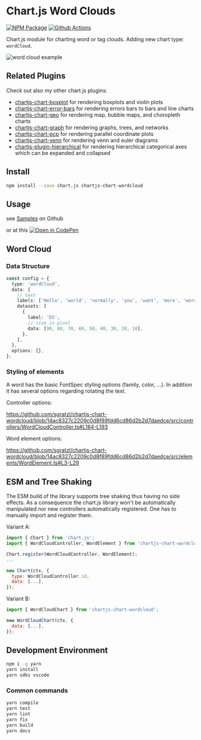 # Chart.js Word Clouds

[![NPM Package][npm-image]][npm-url] [![Github Actions][github-actions-image]][github-actions-url]

Chart.js module for charting word or tag clouds. Adding new chart type: `wordCloud`.

![word cloud example](https://user-images.githubusercontent.com/4129778/88903326-cbb55a80-d253-11ea-9fb3-ecca1e1ef67f.png)

## Related Plugins

Check out also my other chart.js plugins:

- [chartjs-chart-boxplot](https://github.com/sgratzl/chartjs-chart-boxplot) for rendering boxplots and violin plots
- [chartjs-chart-error-bars](https://github.com/sgratzl/chartjs-chart-error-bars) for rendering errors bars to bars and line charts
- [chartjs-chart-geo](https://github.com/sgratzl/chartjs-chart-geo) for rendering map, bubble maps, and choropleth charts
- [chartjs-chart-graph](https://github.com/sgratzl/chartjs-chart-graph) for rendering graphs, trees, and networks
- [chartjs-chart-pcp](https://github.com/sgratzl/chartjs-chart-pcp) for rendering parallel coordinate plots
- [chartjs-chart-venn](https://github.com/sgratzl/chartjs-chart-venn) for rendering venn and euler diagrams
- [chartjs-plugin-hierarchical](https://github.com/sgratzl/chartjs-plugin-hierarchical) for rendering hierarchical categorical axes which can be expanded and collapsed

## Install

```bash
npm install --save chart.js chartjs-chart-wordcloud
```

## Usage

see [Samples](https://github.com/sgratzl/chartjs-chart-wordcloud/tree/master/samples) on Github

or at this [![Open in CodePen][codepen]](https://codepen.io/sgratzl/pen/WNwzYgy)

## Word Cloud

### Data Structure

```ts
const config = {
  type: 'wordCloud',
  data: {
    // text
    labels: ['Hello', 'world', 'normally', 'you', 'want', 'more', 'words', 'than', 'this'],
    datasets: [
      {
        label: 'DS',
        // size in pixel
        data: [90, 80, 70, 60, 50, 40, 30, 20, 10],
      },
    ],
  },
  options: {},
};
```

### Styling of elements

A word has the basic FontSpec styling options (family, color, ...). In addition it has several options regarding rotating the text.

Controller options:

https://github.com/sgratzl/chartjs-chart-wordcloud/blob/14ac8327c2209c0d8f89fdd6cd86d2b2d7daedce/src/controllers/WordCloudController.ts#L184-L193

Word element options:

https://github.com/sgratzl/chartjs-chart-wordcloud/blob/14ac8327c2209c0d8f89fdd6cd86d2b2d7daedce/src/elements/WordElement.ts#L3-L29

## ESM and Tree Shaking

The ESM build of the library supports tree shaking thus having no side effects. As a consequence the chart.js library won't be automatically manipulated nor new controllers automatically registered. One has to manually import and register them.

Variant A:

```js
import { Chart } from 'chart.js';
import { WordCloudController, WordElement } from 'chartjs-chart-wordcloud';

Chart.register(WordCloudController, WordElement);
...

new Chart(ctx, {
  type: WordCloudController.id,
  data: [...],
});
```

Variant B:

```js
import { WordCloudChart } from 'chartjs-chart-wordcloud';

new WordCloudChart(ctx, {
  data: [...],
});
```

## Development Environment

```sh
npm i -g yarn
yarn install
yarn sdks vscode
```

### Common commands

```sh
yarn compile
yarn test
yarn lint
yarn fix
yarn build
yarn docs
```

[mit-image]: https://img.shields.io/badge/License-MIT-yellow.svg
[mit-url]: https://opensource.org/licenses/MIT
[npm-image]: https://badge.fury.io/js/chartjs-chart-wordcloud.svg
[npm-url]: https://npmjs.org/package/chartjs-chart-wordcloud
[github-actions-image]: https://github.com/sgratzl/chartjs-chart-wordcloud/workflows/ci/badge.svg
[github-actions-url]: https://github.com/sgratzl/chartjs-chart-wordcloud/actions
[codepen]: https://img.shields.io/badge/CodePen-open-blue?logo=codepen
